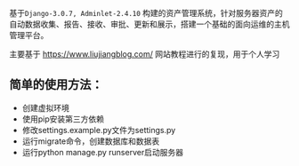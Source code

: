 基于`Django-3.0.7, Adminlet-2.4.10` 构建的资产管理系统，针对服务器资产的自动数据收集、报告、接收、审批、更新和展示，搭建一个基础的面向运维的主机管理平台。

主要基于 https://www.liujiangblog.com/ 网站教程进行的复现，用于个人学习

## 简单的使用方法：

* 创建虚拟环境
* 使用pip安装第三方依赖
* 修改settings.example.py文件为settings.py
* 运行migrate命令，创建数据库和数据表
* 运行python manage.py runserver启动服务器
